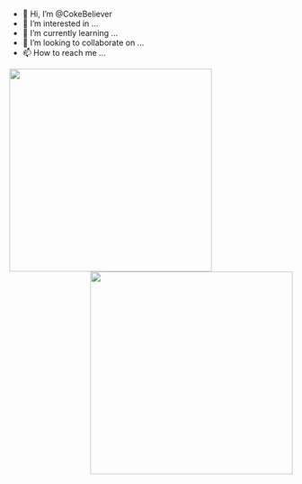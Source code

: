 - 👋 Hi, I’m @CokeBeliever
- 👀 I’m interested in ...
- 🌱 I’m currently learning ...
- 💞️ I’m looking to collaborate on ...
- 📫 How to reach me ...

<img align="left" width="360px" src="https://github-readme-stats.vercel.app/api?username=CokeBeliever&show_icons=true&icon_color=fff&title_color=fff&text_color=fff&bg_color=45,3a6186,89253e" />
<img align="right" width="360px" src="https://github-readme-stats.vercel.app/api/top-langs/?username=CokeBeliever&show_icons=true&layout=compact&title_color=fff&text_color=fff&bg_color=45,3a6186,89253e" />
